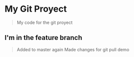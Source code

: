 # My Git Proyect
> My code for the git proyect
## I'm in the feature branch
> Added to master again
> Made changes for git pull demo

